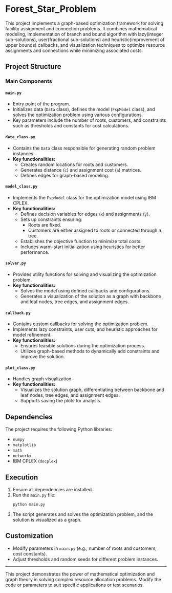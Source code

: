 # Forest_Star_Problem

This project implements a graph-based optimization framework for solving facility assignment and connection problems. It combines mathematical modeling, implementation of branch and bound algorithm with lazy(integer sub-solutions), user(fractional sub-solutions) and heuristic(improvement of upper bounds) callbacks, and visualization techniques to optimize resource assignments and connections while minimizing associated costs.

## Project Structure

### Main Components

#### `main.py`

- Entry point of the program.
- Initializes data (`Data` class), defines the model (`FspModel` class), and solves the optimization problem using various configurations.
- Key parameters include the number of roots, customers, and constraints such as thresholds and constants for cost calculations.

#### `data_class.py`

- Contains the `Data` class responsible for generating random problem instances.
- **Key functionalities:**
  - Creates random locations for roots and customers.
  - Generates distance (`c`) and assignment cost (`a`) matrices.
  - Defines edges for graph-based modeling.

#### `model_class.py`

- Implements the `FspModel` class for the optimization model using IBM CPLEX.
- **Key functionalities:**
  - Defines decision variables for edges (`x`) and assignments (`y`).
  - Sets up constraints ensuring:
    - Roots are fixed.
    - Customers are either assigned to roots or connected through a tree.
  - Establishes the objective function to minimize total costs.
  - Includes warm-start initialization using heuristics for better performance.

#### `solver.py`

- Provides utility functions for solving and visualizing the optimization problem.
- **Key functionalities:**
  - Solves the model using defined callbacks and configurations.
  - Generates a visualization of the solution as a graph with backbone and leaf nodes, tree edges, and assignment edges.

#### `callback.py`

- Contains custom callbacks for solving the optimization problem.
- Implements lazy constraints, user cuts, and heuristic approaches for model refinement.
- **Key functionalities:**
  - Ensures feasible solutions during the optimization process.
  - Utilizes graph-based methods to dynamically add constraints and improve the solution.

#### `plot_class.py`

- Handles graph visualization.
- **Key functionalities:**
  - Visualizes the solution graph, differentiating between backbone and leaf nodes, tree edges, and assignment edges.
  - Supports saving the plots for analysis.

## Dependencies

The project requires the following Python libraries:

- `numpy`
- `matplotlib`
- `math`
- `networkx`
- IBM CPLEX (`docplex`)

## Execution

1. Ensure all dependencies are installed.
2. Run the `main.py` file:
   ```bash
   python main.py
   ```
3. The script generates and solves the optimization problem, and the solution is visualized as a graph.


## Customization

- Modify parameters in `main.py` (e.g., number of roots and customers, cost constants).
- Adjust thresholds and random seeds for different problem instances.

---

This project demonstrates the power of mathematical optimization and graph theory in solving complex resource allocation problems. Modify the code or parameters to suit specific applications or test scenarios.

